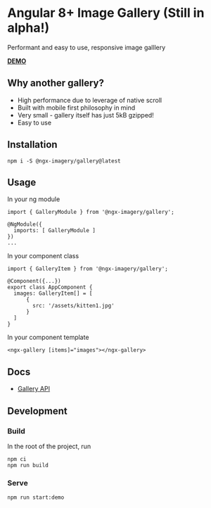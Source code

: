 # Angular 8+ Image Gallery (Still in alpha!)

Performant and easy to use, responsive image galllery

[**DEMO**](https://daelmaak.github.io/ngx-imagery/)

## Why another gallery?

- High performance due to leverage of native scroll
- Built with mobile first philosophy in mind
- Very small - gallery itself has just 5kB gzipped!
- Easy to use

## Installation

`npm i -S @ngx-imagery/gallery@latest`

## Usage

In your ng module

```
import { GalleryModule } from '@ngx-imagery/gallery';

@NgModule({
  imports: [ GalleryModule ]
})
...
```

In your component class

```
import { GalleryItem } from '@ngx-imagery/gallery';

@Component({...})
export class AppComponent {
  images: GalleryItem[] = [
      {
        src: '/assets/kitten1.jpg'
      }
  ]
}
```

In your component template

```
<ngx-gallery [items]="images"></ngx-gallery>
```

## Docs

- [Gallery API](https://github.com/daelmaak/ngx-imagery/wiki/Gallery-API)

## Development

### Build

In the root of the project, run

```
npm ci
npm run build
```

### Serve

```
npm run start:demo
```
